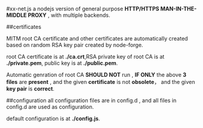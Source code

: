 #xx-net.js
a nodejs version of general purpose **HTTP/HTTPS MAN-IN-THE-MIDDLE PROXY** , with multiple backends.

##certificates

MITM root CA certificate and other certificates are automatically created based on random RSA key pair created by node-forge.

root CA certificate is at **./ca.crt**,RSA private key of root CA is at **./private.pem**, public key is at **./public.pem**.

Automatic genration of root CA **SHOULD NOT** run , **IF ONLY** the above **3 files** are **present** ,
and the given **certificate** is not **obsolete**，
and the given **key pair** is **correct**.

##configuration
all configuration files are in config.d , and all files in config.d are used as configuration.

default configuration is at **./config.js**.
